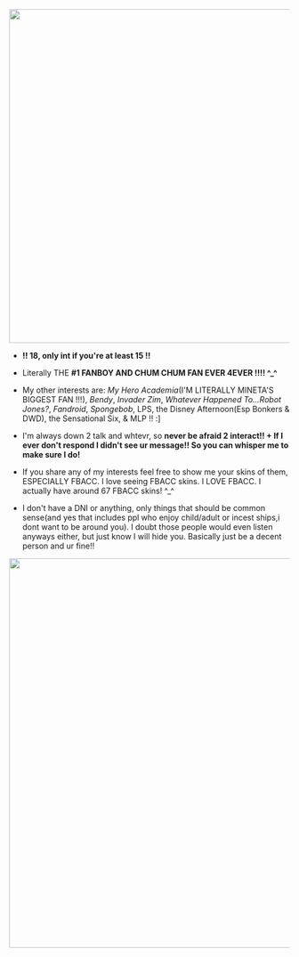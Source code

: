 <img src="https://i.pinimg.com/736x/35/f8/27/35f827f70ebe8c2bc265469b0bbbe72c.jpg" width="600">

- **!! 18, only int if you're at least 15 !!**
  
- Literally THE **#1 FANBOY AND CHUM CHUM FAN EVER 4EVER !!!! ^_^**

- My other interests are: *My Hero Academia*(I'M LITERALLY MINETA'S BIGGEST FAN !!!), *Bendy*, *Invader Zim*, *Whatever Happened To...Robot Jones?*, *Fandroid*, *Spongebob*, LPS, the Disney Afternoon(Esp Bonkers & DWD), the Sensational Six, & MLP !! :]

- I'm always down 2 talk and whtevr, so **never be afraid 2 interact!! + If I ever don't respond I didn't see ur message!! So you can whisper me to make sure I do!**

- If you share any of my interests feel free to show me your skins of them, ESPECIALLY FBACC. I love seeing FBACC skins. I LOVE FBACC. I actually have around 67 FBACC skins! ^_^ 

- I don't have a DNI or anything, only things that should be common sense(and yes that includes ppl who enjoy child/adult or incest ships,i dont want to be around you). I doubt those people would even listen anyways either, but just know I will hide you. Basically just be a decent person and ur fine!! 

<img src="https://static.wikia.nocookie.net/fbandcc/images/f/f0/Fanboy_falling_into_underworld_%28Get_You_Next_Time%29.jpg/revision/latest/scale-to-width-down/1000?cb=20240726035827" width="700">
